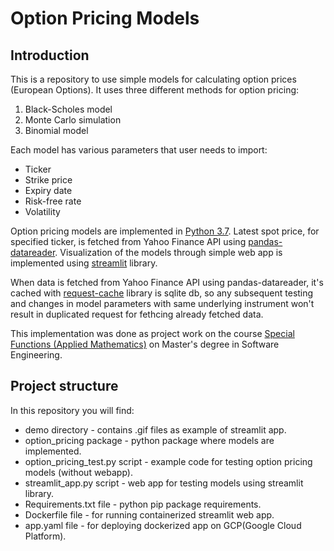 # Option Pricing Models

## Introduction  
This is a repository to use simple models for calculating option prices (European Options). It uses three different methods for option pricing:  
1. Black-Scholes model    
2. Monte Carlo simulation    
3. Binomial model    

Each model has various parameters that user needs to import:  

- Ticker  
- Strike price  
- Expiry date  
- Risk-free rate  
- Volatility  

Option pricing models are implemented in [Python 3.7](https://www.python.org/downloads/release/python-377/). Latest spot price, for specified ticker, is fetched from Yahoo Finance API using [pandas-datareader](https://pandas-datareader.readthedocs.io/en/latest/). Visualization of the models through simple web app is implemented using [streamlit](https://www.streamlit.io/) library.  

When data is fetched from Yahoo Finance API using pandas-datareader, it's cached with [request-cache](https://github.com/reclosedev/requests-cache) library is sqlite db, so any subsequent testing and changes in model parameters with same underlying instrument won't result in duplicated request for fethcing already fetched data.

This implementation was done as project work on the course [Special Functions (Applied Mathematics)](https://www.etf.bg.ac.rs/en/fis/karton_predmeta/13M081SPEF-2013) on Master's degree in Software Engineering.

## Project structure  
In this repository you will find:  

- demo directory - contains .gif files as example of streamlit app.  
- option_pricing package - python package where models are implemented.  
- option_pricing_test.py script - example code for testing option pricing models (without webapp).  
- streamlit_app.py script - web app for testing models using streamlit library.   
- Requirements.txt file - python pip package requirements.  
- Dockerfile file - for running containerized streamlit web app.  
- app.yaml file - for deploying dockerized app on GCP(Google Cloud Platform).  




 



